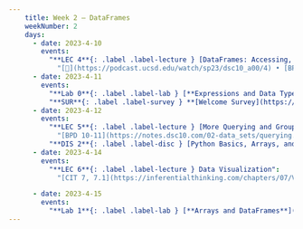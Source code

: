 ```yaml
---
    title: Week 2 – DataFrames
    weekNumber: 2
    days:
      - date: 2023-4-10
        events: 
          "**LEC 4**{: .label .label-lecture } [DataFrames: Accessing, Sorting, and Querying](http://datahub.ucsd.edu/user-redirect/git-sync?repo=https://github.com/dsc-courses/dsc10-2023-sp&subPath=lectures/lec04/lec04.ipynb) [✏️](resources/lectures/lec04/lec04.html)":
            "[🎥](https://podcast.ucsd.edu/watch/sp23/dsc10_a00/4) • [BPD 9-10](https://notes.dsc10.com/02-data_sets/accessing.html)"       
      - date: 2023-4-11
        events:
          "**Lab 0**{: .label .label-lab } [**Expressions and Data Types**](http://datahub.ucsd.edu/user-redirect/git-sync?repo=https://github.com/dsc-courses/dsc10-2023-sp&subPath=labs/lab00/lab00.ipynb)":
          "**SUR**{: .label .label-survey } **[Welcome Survey](https://docs.google.com/forms/d/e/1FAIpQLSfP_7dzEgsXgKcrV6zcafpJgepABS_WLXch_9iXHzTtJevTqw/viewform)**":
      - date: 2023-4-12
        events:
          "**LEC 5**{: .label .label-lecture } [More Querying and GroupBy](http://datahub.ucsd.edu/user-redirect/git-sync?repo=https://github.com/dsc-courses/dsc10-2023-sp&subPath=lectures/lec05/lec05.ipynb) [✏️](resources/lectures/lec05/lec05.html) ([extra video](https://youtu.be/xg7rnjWnZ48?t=598))":
            "[BPD 10-11](https://notes.dsc10.com/02-data_sets/querying.html)"
          "**DIS 2**{: .label .label-disc } [Python Basics, Arrays, and DataFrames](https://practice.dsc10.com/disc02/index.html)":
      - date: 2023-4-14
        events:
          "**LEC 6**{: .label .label-lecture } Data Visualization":
            "[CIT 7, 7.1](https://inferentialthinking.com/chapters/07/Visualization.html)"

      - date: 2023-4-15
        events:
          "**Lab 1**{: .label .label-lab } [**Arrays and DataFrames**](http://datahub.ucsd.edu/user-redirect/git-sync?repo=https://github.com/dsc-courses/dsc10-2023-sp&subPath=labs/lab01/lab01.ipynb)":
---
```

         
